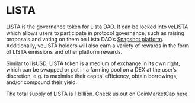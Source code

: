 # LISTA

LISTA is the governance token for Lista DAO. It can be locked into veLISTA which allows users to participate in protocol governance, such as raising proposals and voting on them on Lista DAO’s [Snapshot platform](https://snapshot.org/#/listavote.eth). Additionally, veLISTA holders will also earn a variety of rewards in the form of LISTA emissions and other platform rewards.&#x20;

Similar to lisUSD, LISTA token is a medium of exchange in its own right, which can be swapped or put in a farming pool on a DEX at the user’s discretion, e.g. to maximise their capital efficiency, obtain borrowings, and/or compound their yield.&#x20;

The total supply of LISTA is 1 billion. Check us out on CoinMarketCap [here](https://coinmarketcap.com/currencies/lista-dao/).
